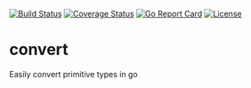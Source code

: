 [![Build Status](https://travis-ci.org/deelawn/convert.svg?branch=master)](https://travis-ci.org/deelawn/convert)
[![Coverage Status](https://coveralls.io/repos/github/deelawn/convert/badge.svg?branch=master)](https://coveralls.io/github/deelawn/convert?branch=master)
[![Go Report Card](https://goreportcard.com/badge/github.com/deelawn/convert)](https://goreportcard.com/report/github.com/deelawn/convert)
[![License](https://img.shields.io/github/license/deelawn/convert.svg)](https://github.com/deelawn/convert/blob/master/LICENSE)

# convert
Easily convert primitive types in go
